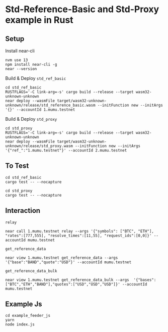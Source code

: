 # Std-Reference-Basic and Std-Proxy example in Rust

## Setup

Install near-cli

```
nvm use 13
npm install near-cli -g
near --version
```

Build & Deploy `std_ref_basic`

```
cd std_ref_basic
RUSTFLAGS='-C link-arg=-s' cargo build --release --target wasm32-unknown-unknown
near deploy --wasmFile target/wasm32-unknown-unknown/release/std_reference_basic.wasm --initFunction new --initArgs '{}' --accountId 1.mumu.testnet
```

Build & Deploy `std_proxy`

```
cd std_proxy
RUSTFLAGS='-C link-arg=-s' cargo build --release --target wasm32-unknown-unknown
near deploy --wasmFile target/wasm32-unknown-unknown/release/std_proxy.wasm --initFunction new --initArgs '{"ref_":"1.mumu.testnet"}' --accountId 2.mumu.testnet
```

## To Test

```
cd std_ref_basic
cargo test -- --nocapture
```

```
cd std_proxy
cargo test -- --nocapture
```

## Interaction

`relay`

```
near call 1.mumu.testnet relay --args '{"symbols": ["BTC", "ETH"], "rates":[777,555], "resolve_times":[11,55], "request_ids":[0,0]}' --accountId mumu.testnet
```

`get_reference_data`

```
near view 1.mumu.testnet get_reference_data --args  '{"base":"BAND","quote":"USD"}' --accountId mumu.testnet
```

`get_reference_data_bulk`

```
near view 1.mumu.testnet get_reference_data_bulk --args  '{"bases":["BTC","ETH","BAND"],"quotes":["USD","USD","USD"]}' --accountId mumu.testnet
```

## Example Js

```
cd example_feeder_js
yarn
node index.js
```
